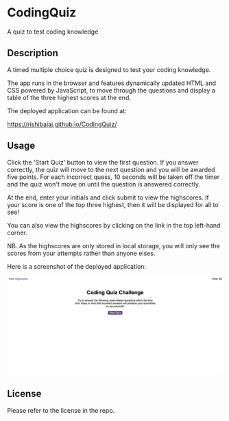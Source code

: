 # CodingQuiz
A quiz to test coding knowledge

## Description 

A timed multiple choice quiz is designed to test your coding knowledge.

The app runs in the browser and features dynamically updated HTML and CSS powered by JavaScript, to move through the questions and display a table of the three highest scores at the end.

The deployed application can be found at:

https://rishibajaj.github.io/CodingQuiz/


## Usage 

Click the 'Start Quiz' button to view the first question. If you answer correctly, the quiz will move to the next question and you will be awarded five points. For each incorrect quess, 10 seconds will be taken off the timer and the quiz won't move on until the question is answered correctly.

At the end, enter your initials and click submit to view the highscores. If your score is one of the top three highest, then it will be displayed for all to see!

You can also view the highscores by clicking on the link in the top left-hand corner.

NB. As the highscores are only stored in local storage, you will only see the scores from your attempts rather than anyone elses.

Here is a screenshot of the deployed application:


![Screenshot of Code Quiz](./assets/Screenshot-Coding-Quiz.png)


## License

Please refer to the license in the repo.